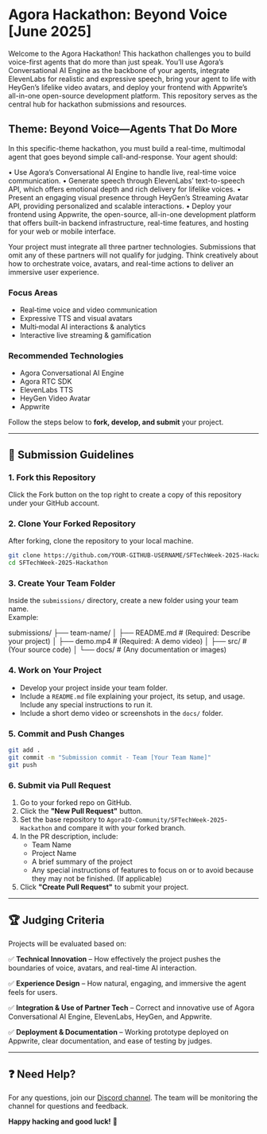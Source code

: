 # Agora Hackathon: Beyond Voice [June 2025]

Welcome to the Agora Hackathon! This hackathon challenges you to build voice-first
agents that do more than just speak. You’ll use Agora’s Conversational AI Engine as
the backbone of your agents, integrate ElevenLabs for realistic and expressive
speech, bring your agent to life with HeyGen’s lifelike video avatars, and deploy
your frontend with Appwrite’s all-in-one open-source development platform.
This repository serves as the central hub for hackathon submissions and resources.

## **Theme: Beyond Voice—Agents That Do More**

In this specific-theme hackathon, you must build a real-time, multimodal agent that
goes beyond simple call-and-response. Your agent should:

• Use Agora’s Conversational AI Engine to handle live, real-time voice
communication.
• Generate speech through ElevenLabs’ text-to-speech API, which offers emotional
depth and rich delivery for lifelike voices.
• Present an engaging visual presence through HeyGen’s Streaming Avatar API,
providing personalized and scalable interactions.
• Deploy your frontend using Appwrite, the open-source, all-in-one development
platform that offers built-in backend infrastructure, real-time features, and
hosting for your web or mobile interface.

Your project must integrate all three partner technologies. Submissions that omit
any of these partners will not qualify for judging. Think creatively about how to
orchestrate voice, avatars, and real-time actions to deliver an immersive user
experience.

### Focus Areas

- Real‑time voice and video communication
- Expressive TTS and visual avatars
- Multi‑modal AI interactions & analytics
- Interactive live streaming & gamification

### Recommended Technologies

- Agora Conversational AI Engine
- Agora RTC SDK
- ElevenLabs TTS
- HeyGen Video Avatar
- Appwrite

Follow the steps below to **fork, develop, and submit** your project.

---

## 📌 **Submission Guidelines**

### **1. Fork this Repository**

Click the Fork button on the top right to create a copy of this repository under your GitHub account.

### **2. Clone Your Forked Repository**

After forking, clone the repository to your local machine.

```bash
git clone https://github.com/YOUR-GITHUB-USERNAME/SFTechWeek-2025-Hackathon.git
cd SFTechWeek-2025-Hackathon
```

### **3. Create Your Team Folder**

Inside the `submissions/` directory, create a new folder using your team name.  
Example:

submissions/
├── team-name/
│ ├── README.md # (Required: Describe your project)
│ ├── demo.mp4 # (Required: A demo video)
│ ├── src/ # (Your source code)
│ └── docs/ # (Any documentation or images)

### **4. Work on Your Project**

- Develop your project inside your team folder.
- Include a `README.md` file explaining your project, its setup, and usage. Include any special instructions to run it.
- Include a short demo video or screenshots in the `docs/` folder.

### **5. Commit and Push Changes**

```bash
git add .
git commit -m "Submission commit - Team [Your Team Name]"
git push
```

### **6. Submit via Pull Request**

1. Go to your forked repo on GitHub.
2. Click the **"New Pull Request"** button.
3. Set the base repository to `AgoraIO-Community/SFTechWeek-2025-Hackathon` and compare it with your forked branch.
4. In the PR description, include:
   - Team Name
   - Project Name
   - A brief summary of the project
   - Any special instructions of features to focus on or to avoid because they may not be finished. (If applicable)
5. Click **"Create Pull Request"** to submit your project.

---

## 🏆 **Judging Criteria**

Projects will be evaluated based on:

✅ **Technical Innovation** – How effectively the project pushes the boundaries of voice, avatars, and real-time AI interaction.

✅ **Experience Design** – How natural, engaging, and immersive the agent feels for users.

✅ **Integration & Use of Partner Tech** – Correct and innovative use of Agora Conversational AI Engine, ElevenLabs, HeyGen, and Appwrite.

✅ **Deployment & Documentation** – Working prototype deployed on Appwrite, clear documentation, and ease of testing by judges.

---

## ❓ **Need Help?**

For any questions, join our [Discord channel](https://discord.gg/YsGfC7pG).
The team will be monitoring the channel for questions and feedback.

**Happy hacking and good luck!** 🚀
